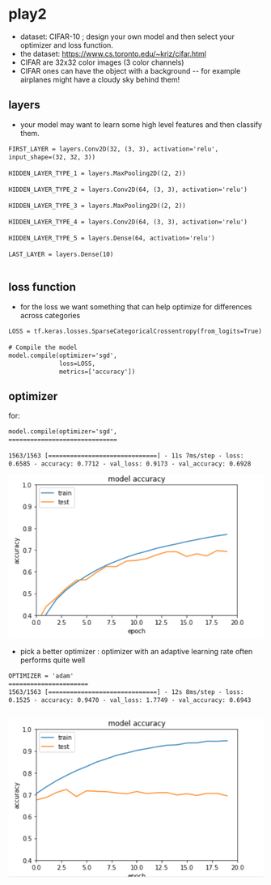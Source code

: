 # play2


* dataset: CIFAR-10 ; design your own model and then select your optimizer and loss function.
* the dataset: https://www.cs.toronto.edu/~kriz/cifar.html
* CIFAR are 32x32 color images (3 color channels)
* CIFAR ones can have the object with a background -- for example airplanes might have a cloudy sky behind them!


## layers

* your model may want to learn some high level features and then classify them.

```
FIRST_LAYER = layers.Conv2D(32, (3, 3), activation='relu', input_shape=(32, 32, 3))

HIDDEN_LAYER_TYPE_1 = layers.MaxPooling2D((2, 2))

HIDDEN_LAYER_TYPE_2 = layers.Conv2D(64, (3, 3), activation='relu')

HIDDEN_LAYER_TYPE_3 = layers.MaxPooling2D((2, 2))

HIDDEN_LAYER_TYPE_4 = layers.Conv2D(64, (3, 3), activation='relu')

HIDDEN_LAYER_TYPE_5 = layers.Dense(64, activation='relu')

LAST_LAYER = layers.Dense(10)


```

## loss function

* for the loss we want something that can help optimize for differences across categories

```
LOSS = tf.keras.losses.SparseCategoricalCrossentropy(from_logits=True)

# Compile the model
model.compile(optimizer='sgd',
              loss=LOSS,
              metrics=['accuracy'])

```

## optimizer

for:

```
model.compile(optimizer='sgd',
==============================

1563/1563 [==============================] - 11s 7ms/step - loss: 0.6585 - accuracy: 0.7712 - val_loss: 0.9173 - val_accuracy: 0.6928

```

![](play2_sgd.png)

* pick a better optimizer : optimizer with an adaptive learning rate often performs quite well

```
OPTIMIZER = 'adam'
======================
1563/1563 [==============================] - 12s 8ms/step - loss: 0.1525 - accuracy: 0.9470 - val_loss: 1.7749 - val_accuracy: 0.6943


```


![](play2_adam.png)
